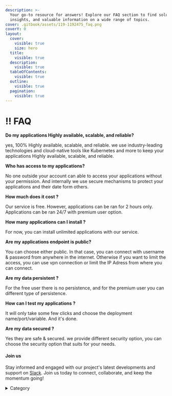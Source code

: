 ```yaml
---
description: >-
  Your go-to resource for answers! Explore our FAQ section to find solutions,
  insights, and valuable information on a wide range of topics.
cover: .gitbook/assets/119-1192475_faq.png
coverY: 0
layout:
  cover:
    visible: true
    size: hero
  title:
    visible: true
  description:
    visible: true
  tableOfContents:
    visible: true
  outline:
    visible: true
  pagination:
    visible: true
---
```


# ‼ FAQ

**Do my applications Highly available, scalable, and reliable?**

yes, 100% Highly available, scalable, and reliable. we use industry-leading technologies and cloud-native tools like Kubernetes and more to keep your applications Highly available, scalable, and reliable.

**Who has access to my applications?**

No one outside your account can able to access your applications without your permission. And internally we use secure mechanisms to protect your applications and their date form others.

**How much does it cost ?**

Our service is free. However, applications can be ran for 2 hours only. Applications can be ran 24/7 with premium user option.

**How many applications can I install ?**

For now, you can install unlimited applications with our service.

**Are my applications endpoint is public?**

You can choose either public. In that case, you can connect with username & password from anywhere in the internet. Otherwise if you want to limit the access, you can use vpn connection or limit the IP Adress from where you can connect.

**Are my data persistent ?**

For the free user there is no persistence, and for the premium user you can different type of persistence.

**How can I test my applications ?**

It will only take some few clicks and choose the deployment name/port/variable. And it's done.

**Are my data secured ?**

Yes they are safe & secured. we provide different security option, you can choose the security option that suits for your needs.

#### Join us

Stay informed and engaged with our project's latest developments and support on [Slack](https://app.slack.com/client/T04QS32JX6E/C04QKEWE146). Join us today to connect, collaborate, and keep the momentum going!&#x20;

<details>

<summary>Category</summary>

Kubernetes, cloud computing, DevOps, cloud services, hosting platform, container orchestration, cloud infrastructure, cloud deployment, cloud management, cloud technology, cloud solutions&#x20;

</details>
